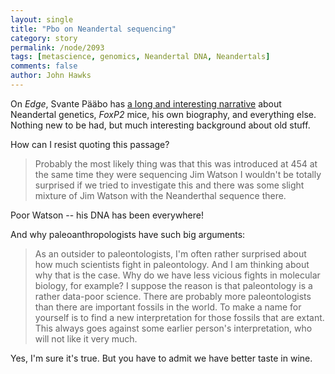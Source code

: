 ```yaml
---
layout: single 
title: "Pbo on Neandertal sequencing" 
category: story
permalink: /node/2093
tags: [metascience, genomics, Neandertal DNA, Neandertals] 
comments: false 
author: John Hawks 
---
```


On <i>Edge</i>, Svante P&auml;&auml;bo has <a href="http://www.edge.org/3rd_culture/paabo09/paabo09_index.html">a long and interesting narrative</a> about Neandertal genetics, <i>FoxP2</i> mice, his own biography, and everything else. Nothing new to be had, but much interesting background about old stuff. 

How can I resist quoting this passage? 

<blockquote>Probably the most likely thing was that this was introduced at 454 at the same time they were sequencing Jim Watson  I wouldn't be totally surprised if we tried to investigate this and there was some slight mixture of Jim Watson with the Neanderthal sequence there.</blockquote>

Poor Watson -- his DNA has been everywhere!

And why paleoanthropologists have such big arguments: 

<blockquote>As an outsider to paleontologists, I'm often rather surprised about how much scientists fight in paleontology. And I am thinking about why that is the case. Why do we have less vicious fights in molecular biology, for example? I suppose the reason is that paleontology is a rather data-poor science. There are probably more paleontologists than there are important fossils in the world. To make a name for yourself is to find a new interpretation for those fossils that are extant. This always goes against some earlier person's interpretation, who will not like it very much.</blockquote>

Yes, I'm sure it's true. But you have to admit we have better taste in wine. 




